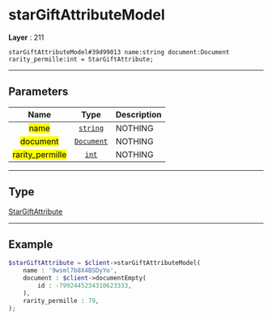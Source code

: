 # starGiftAttributeModel

**Layer** : 211

```tl
starGiftAttributeModel#39d99013 name:string document:Document rarity_permille:int = StarGiftAttribute;
```

---

## Parameters

| Name | Type | Description |
| :---: | :---: | :--- |
| <mark>name</mark> | [`string`](type/string) | NOTHING |
| <mark>document</mark> | [`Document`](type/Document) | NOTHING |
| <mark>rarity_permille</mark> | [`int`](type/int) | NOTHING |

---

## Type

[StarGiftAttribute](type/StarGiftAttribute)

---

## Example

```php
$starGiftAttribute = $client->starGiftAttributeModel(
	name : '9wsml7b8X4BSDyYo',
	document : $client->documentEmpty(
		id : -7992445234310623333,
	),
	rarity_permille : 79,
);
```